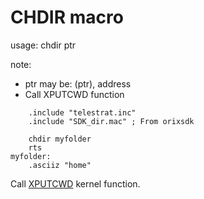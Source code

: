 # CHDIR macro

usage:
chdir ptr

note:

* ptr may be: (ptr), address
* Call XPUTCWD function

```ca65
    .include "telestrat.inc"
    .include "SDK_dir.mac" ; From orixsdk

    chdir myfolder
    rts
myfolder:
    .asciiz "home"
```

Call [XPUTCWD](../../kernel/primitives/XPUTCWD/) kernel function.
